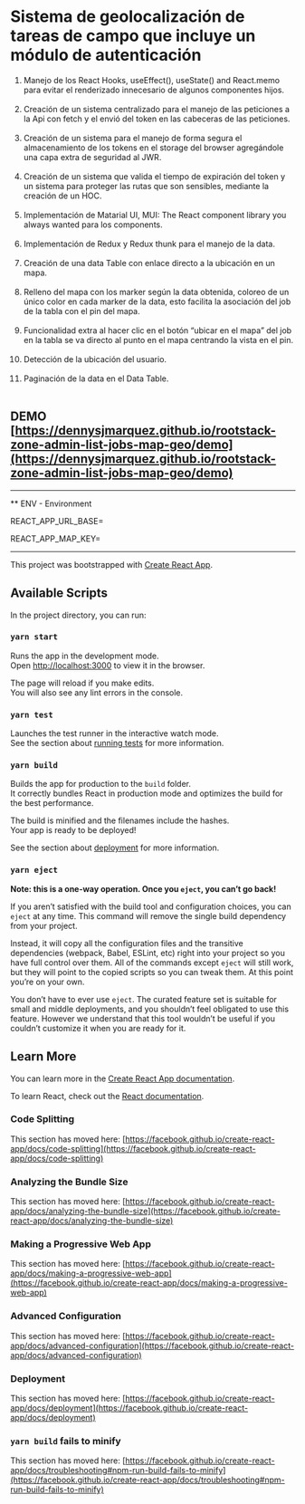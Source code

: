 # Sistema de geolocalización de tareas de campo que incluye un módulo de autenticación


1. Manejo de los React Hooks, useEffect(), useState() and React.memo para evitar el renderizado innecesario de algunos componentes hijos.
   </br></br>
2. Creación de un sistema centralizado para el manejo de las peticiones a la Api con fetch y el envió del token en las cabeceras de las peticiones.
   </br></br>
3. Creación de un sistema para el manejo de forma segura el almacenamiento de los tokens en el storage del browser agregándole una capa extra de seguridad al JWR.
   </br></br>
4. Creación de un sistema que valida el tiempo de expiración del token y un sistema para proteger las rutas que son sensibles, mediante la creación de un HOC.
   </br></br>
5. Implementación de Matarial UI, MUI: The React component library you always wanted para los components.
   </br></br>
6. Implementación de Redux y Redux thunk para el manejo de la data.
   </br></br>
7. Creación de una data Table con enlace directo a la ubicación en un mapa.
   </br></br>
8. Relleno del mapa con los marker según la data obtenida, coloreo de un único color en cada marker de la data, esto facilita la asociación del job de la tabla con el pin del mapa.
   </br></br>
9. Funcionalidad extra al hacer clic en el botón “ubicar en el mapa” del job en la tabla se va directo al punto en el mapa centrando la vista en el pin.
   </br></br>
10. Detección de la ubicación del usuario.
    </br></br>
11. Paginación de la data en el Data Table.
    </br></br>

## DEMO [https://dennysjmarquez.github.io/rootstack-zone-admin-list-jobs-map-geo/demo](https://dennysjmarquez.github.io/rootstack-zone-admin-list-jobs-map-geo/demo)

---

** ENV - Environment

REACT_APP_URL_BASE=

REACT_APP_MAP_KEY=

---

This project was bootstrapped with [Create React App](https://github.com/facebook/create-react-app).

## Available Scripts

In the project directory, you can run:

### `yarn start`

Runs the app in the development mode.\
Open [http://localhost:3000](http://localhost:3000) to view it in the browser.

The page will reload if you make edits.\
You will also see any lint errors in the console.

### `yarn test`

Launches the test runner in the interactive watch mode.\
See the section about [running tests](https://facebook.github.io/create-react-app/docs/running-tests) for more information.

### `yarn build`

Builds the app for production to the `build` folder.\
It correctly bundles React in production mode and optimizes the build for the best performance.

The build is minified and the filenames include the hashes.\
Your app is ready to be deployed!

See the section about [deployment](https://facebook.github.io/create-react-app/docs/deployment) for more information.

### `yarn eject`

**Note: this is a one-way operation. Once you `eject`, you can’t go back!**

If you aren’t satisfied with the build tool and configuration choices, you can `eject` at any time. This command will remove the single build dependency from your project.

Instead, it will copy all the configuration files and the transitive dependencies (webpack, Babel, ESLint, etc) right into your project so you have full control over them. All of the commands except `eject` will still work, but they will point to the copied scripts so you can tweak them. At this point you’re on your own.

You don’t have to ever use `eject`. The curated feature set is suitable for small and middle deployments, and you shouldn’t feel obligated to use this feature. However we understand that this tool wouldn’t be useful if you couldn’t customize it when you are ready for it.

## Learn More

You can learn more in the [Create React App documentation](https://facebook.github.io/create-react-app/docs/getting-started).

To learn React, check out the [React documentation](https://reactjs.org/).

### Code Splitting

This section has moved here: [https://facebook.github.io/create-react-app/docs/code-splitting](https://facebook.github.io/create-react-app/docs/code-splitting)

### Analyzing the Bundle Size

This section has moved here: [https://facebook.github.io/create-react-app/docs/analyzing-the-bundle-size](https://facebook.github.io/create-react-app/docs/analyzing-the-bundle-size)

### Making a Progressive Web App

This section has moved here: [https://facebook.github.io/create-react-app/docs/making-a-progressive-web-app](https://facebook.github.io/create-react-app/docs/making-a-progressive-web-app)

### Advanced Configuration

This section has moved here: [https://facebook.github.io/create-react-app/docs/advanced-configuration](https://facebook.github.io/create-react-app/docs/advanced-configuration)

### Deployment

This section has moved here: [https://facebook.github.io/create-react-app/docs/deployment](https://facebook.github.io/create-react-app/docs/deployment)

### `yarn build` fails to minify

This section has moved here: [https://facebook.github.io/create-react-app/docs/troubleshooting#npm-run-build-fails-to-minify](https://facebook.github.io/create-react-app/docs/troubleshooting#npm-run-build-fails-to-minify)
